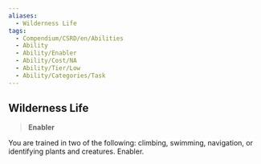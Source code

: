 ```yaml
---
aliases:
  - Wilderness Life
tags:
  - Compendium/CSRD/en/Abilities
  - Ability
  - Ability/Enabler
  - Ability/Cost/NA
  - Ability/Tier/Low
  - Ability/Categories/Task
---
```

    
      
## Wilderness Life      
>**Enabler**    
      
You are trained in two of the following: climbing, swimming, navigation, or identifying plants and creatures. Enabler.